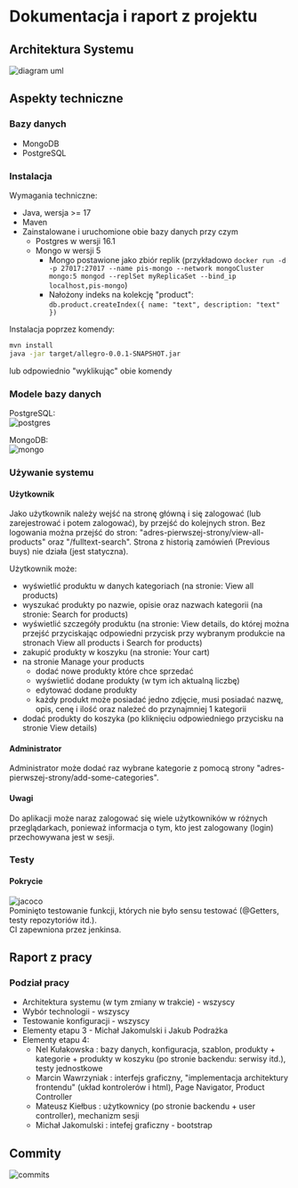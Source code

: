# Dokumentacja i raport z projektu
## Architektura Systemu
![diagram uml](images/architektura.png)
## Aspekty techniczne
### Bazy danych
- MongoDB
- PostgreSQL

### Instalacja
Wymagania techniczne:
- Java, wersja >= 17
- Maven
- Zainstalowane i uruchomione obie bazy danych przy czym
  - Postgres w wersji 16.1
  - Mongo w wersji 5
    - Mongo postawione jako zbiór replik (przykładowo `docker run -d -p 27017:27017 --name pis-mongo --network mongoCluster mongo:5 mongod --replSet myReplicaSet --bind_ip localhost,pis-mongo`)
    - Nałożony indeks na kolekcję "product": `db.product.createIndex({ name: "text", description: "text" })`

Instalacja poprzez komendy:
``` bash
mvn install
java -jar target/allegro-0.0.1-SNAPSHOT.jar
```
lub odpowiednio "wyklikując" obie komendy   

### Modele bazy danych
PostgreSQL:   
![postgres](images/postgres.png)   

MongoDB:   
![mongo](images/mongo.png)   

### Używanie systemu
#### Użytkownik
Jako użytkownik należy wejść na stronę główną i się zalogować (lub zarejestrować i potem zalogować), by przejść do kolejnych stron. Bez logowania można przejść do stron: "adres-pierwszej-strony/view-all-products" oraz "<adres-pierwszej-strony>/fulltext-search". Strona z historią zamówień (Previous buys) nie działa (jest statyczna).   
  
Użytkownik może:
- wyświetlić produktu w danych kategoriach (na stronie: View all products)
- wyszukać produkty po nazwie, opisie oraz nazwach kategorii (na stronie: Search for products)
- wyświetlić szczegóły produktu (na stronie: View details, do której można przejść przyciskając odpowiedni przycisk przy wybranym produkcie na stronach View all products i Search for products)
- zakupić produkty w koszyku (na stronie: Your cart)
- na stronie Manage your products
  - dodać nowe produkty które chce sprzedać
  - wyświetlić dodane produkty (w tym ich aktualną liczbę)
  - edytować dodane produkty
  - każdy produkt może posiadać jedno zdjęcie, musi posiadać nazwę, opis, cenę i ilość oraz należeć do przynajmniej 1 kategorii
- dodać produkty do koszyka (po kliknięciu odpowiedniego przycisku na stronie View details)

#### Administrator 
Administrator może dodać raz wybrane kategorie z pomocą strony "adres-pierwszej-strony/add-some-categories".    

#### Uwagi
Do aplikacji może naraz zalogować się wiele użytkowników w różnych przeglądarkach, ponieważ informacja o tym, kto jest zalogowany (login) przechowywana jest w sesji.   

### Testy
#### Pokrycie
![jacoco](images/jacoco.png)    
Pominięto testowanie funkcji, których nie było sensu testować (@Getters, testy repozytoriów itd.).  
CI zapewniona przez jenkinsa.   

## Raport z pracy
### Podział pracy
- Architektura systemu (w tym zmiany w trakcie) - wszyscy
- Wybór technologii - wszyscy
- Testowanie konfiguracji - wszyscy
- Elementy etapu 3 - Michał Jakomulski i Jakub Podrażka
- Elementy etapu 4:
  - Nel Kułakowska : bazy danych, konfiguracja, szablon, produkty + kategorie + produkty w koszyku (po stronie backendu: serwisy itd.), testy jednostkowe
  - Marcin Wawrzyniak : interfejs graficzny, "implementacja architektury frontendu" (układ kontrolerów i html), Page Navigator, Product Controller
  - Mateusz Kiełbus : użytkownicy (po stronie backendu + user controller), mechanizm sesji
  - Michał Jakomulski : intefej graficzny - bootstrap

## Commity
![commits](images/commits_overview.png)     

